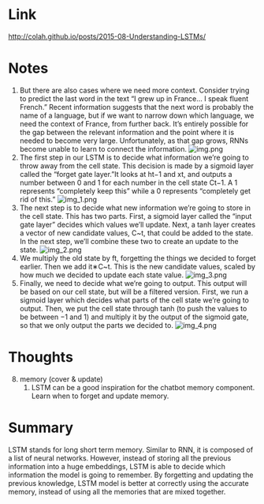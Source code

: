 Link    
===============
<p>

http://colah.github.io/posts/2015-08-Understanding-LSTMs/

</p>


Notes
===============
1. But there are also cases where we need more context. Consider trying to predict the last word in 
   the text “I grew up in France… I speak fluent French.” Recent information suggests that the next 
   word is probably the name of a language, but if we want to narrow down which language, we need the 
   context of France, from further back. It’s entirely possible for the gap between the relevant
   information and the point where it is needed to become very large. Unfortunately, as that gap grows, 
   RNNs become unable to learn to connect the information.
   ![img.png](img/img.png)
2. The first step in our LSTM is to decide what information we’re going to throw away from the cell state. 
   This decision is made by a sigmoid layer called the “forget gate layer.”It looks at ht−1 and xt,
   and outputs a number between 0 and 1 for each number in the cell state Ct−1. A 1 represents 
   “completely keep this” while a 0 represents “completely get rid of this.”
   ![img_1.png](img/img_1.png)
3. The next step is to decide what new information we’re going to store in the cell state. 
   This has two parts. First, a sigmoid layer called the “input gate layer” decides which 
   values we’ll update. Next, a tanh layer creates a vector of new candidate values, C~t, 
   that could be added to the state. In the next step, we’ll combine these two to create an update to the state.
   ![img_2.png](img/img_2.png)
4. We multiply the old state by ft, forgetting the things we decided to forget earlier. 
   Then we add it∗C~t. This is the new candidate values, scaled by how much we decided to update each state value.
   ![img_3.png](img/img_3.png)
5. Finally, we need to decide what we’re going to output. This output will be based on our cell state, 
   but will be a filtered version. First, we run a sigmoid layer which decides what parts of the cell
   state we’re going to output. Then, we put the cell state through tanh (to push the values 
   to be between −1 and 1) and multiply it by the output of the sigmoid gate, so that we only 
   output the parts we decided to.
   ![img_4.png](img/img_4.png)




  
Thoughts
===============
8. memory (cover & update)
   1. LSTM can be a good inspiration for the chatbot memory component. Learn when to forget and update memory.


Summary   
===============
LSTM stands for long short term memory. Similar to RNN, it is composed of a list of neural networks. However, instead
of storing all the previous information into a huge embeddings, LSTM is able to decide which information the 
model is going to remember. By forgetting and updating the previous knowledge, LSTM model is better at correctly 
using the accurate memory, instead of using all the memories that are mixed together.